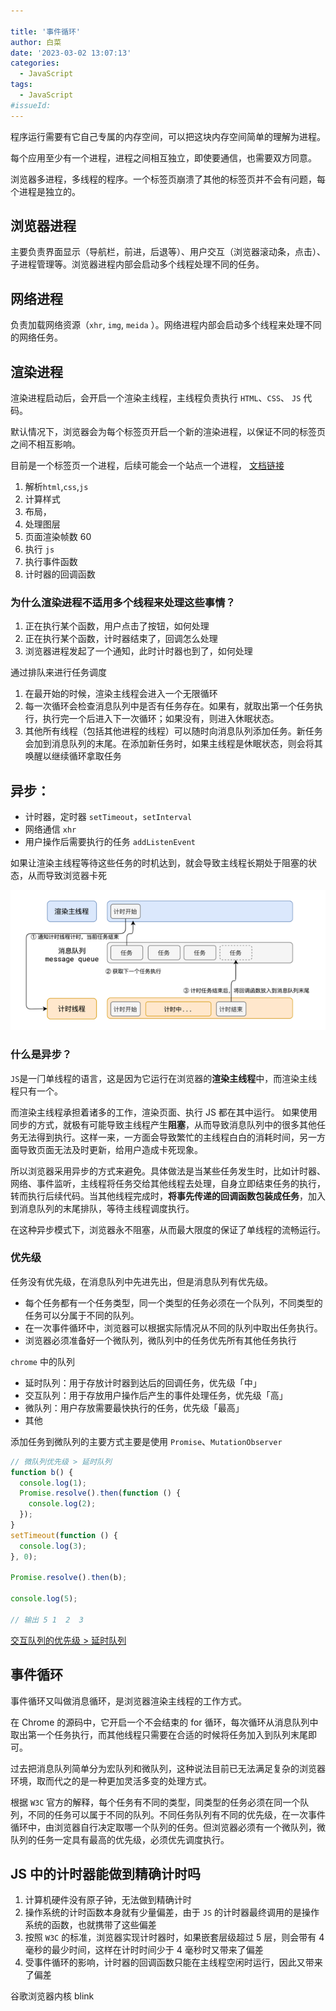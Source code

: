 ```yaml
---

title: '事件循环'
author: 白菜
date: '2023-03-02 13:07:13'
categories:
  - JavaScript
tags:
  - JavaScript
#issueId:
---
```


程序运⾏需要有它⾃⼰专属的内存空间，可以把这块内存空间简单的理解为进程。

每个应⽤⾄少有⼀个进程，进程之间相互独⽴，即使要通信，也需要双⽅同意。

浏览器多进程，多线程的程序。一个标签页崩溃了其他的标签页并不会有问题，每个进程是独立的。

## 浏览器进程

主要负责界⾯显示（导航栏，前进，后退等）、⽤户交互（浏览器滚动条，点击）、⼦进程管理等。浏览器进程内部会启动多个线程处理不同的任务。

## 网络进程

负责加载⽹络资源（`xhr`, `img`, `meida` ）。⽹络进程内部会启动多个线程来处理不同的⽹络任务。

## 渲染进程

渲染进程启动后，会开启⼀个渲染主线程，主线程负责执⾏ `HTML`、`CSS`、 `JS` 代码。

默认情况下，浏览器会为每个标签⻚开启⼀个新的渲染进程，以保证不同的标签⻚之间不相互影响。

目前是一个标签页一个进程，后续可能会一个站点一个进程， [文档链接](https://chromium.googlesource.com/chromium/src/+/main/docs/process_model_and_site_isolation.md#Modes-and-Availability)

1. 解析`html`,`css`,`js`
2. 计算样式
3. 布局，
4. 处理图层
5. 页面渲染帧数 60
6. 执行 `js`
7. 执行事件函数
8. 计时器的回调函数

### 为什么渲染进程不适⽤多个线程来处理这些事情？

1. 正在执行某个函数，用户点击了按钮，如何处理
2. 正在执行某个函数，计时器结束了，回调怎么处理
3. 浏览器进程发起了一个通知，此时计时器也到了，如何处理

通过排队来进行任务调度

1. 在最开始的时候，渲染主线程会进⼊⼀个⽆限循环
2. 每⼀次循环会检查消息队列中是否有任务存在。如果有，就取出第⼀个任务执⾏，执⾏完⼀个后进⼊下⼀次循环；如果没有，则进⼊休眠状态。
3. 其他所有线程（包括其他进程的线程）可以随时向消息队列添加任务。新任务会加到消息队列的末尾。在添加新任务时，如果主线程是休眠状态，则会将其唤醒以继续循环拿取任务

## 异步：

- 计时器，定时器 `setTimeout`，`setInterval`
- 网络通信 `xhr`
- 用户操作后需要执行的任务 `addListenEvent`

如果让渲染主线程等待这些任务的时机达到，就会导致主线程⻓期处于阻塞的状态，从⽽导致浏览器卡死

![eventLoopAsync.png](./../public/images/2023/eventLoopAsync.png)

### 什么是异步？

`JS`是⼀⻔单线程的语⾔，这是因为它运⾏在浏览器的**渲染主线程**中，⽽渲染主线程只有⼀个。

⽽渲染主线程承担着诸多的⼯作，渲染⻚⾯、执⾏ JS 都在其中运⾏。 如果使⽤同步的⽅式，就极有可能导致主线程产⽣**阻塞**，从⽽导致消息队列中的很多其他任务⽆法得到执⾏。这样⼀来，⼀⽅⾯会导致繁忙的主线程⽩⽩的消耗时间，另⼀⽅⾯导致⻚⾯⽆法及时更新，给⽤户造成卡死现象。

所以浏览器采⽤异步的⽅式来避免。具体做法是当某些任务发⽣时，⽐如计时器、⽹络、事件监听，主线程将任务交给其他线程去处理，⾃身⽴即结束任务的执⾏，转⽽执⾏后续代码。当其他线程完成时，**将事先传递的回调函数包装成任务**，加⼊到消息队列的末尾排队，等待主线程调度执⾏。

在这种异步模式下，浏览器永不阻塞，从⽽最⼤限度的保证了单线程的流畅运⾏。

### 优先级

任务没有优先级，在消息队列中先进先出，但是消息队列有优先级。

- 每个任务都有⼀个任务类型，同⼀个类型的任务必须在⼀个队列，不同类型的任务可以分属于不同的队列。
- 在⼀次事件循环中，浏览器可以根据实际情况从不同的队列中取出任务执⾏。
- 浏览器必须准备好⼀个微队列，微队列中的任务优先所有其他任务执⾏

`chrome` 中的队列

- 延时队列：⽤于存放计时器到达后的回调任务，优先级「中」
- 交互队列：⽤于存放⽤户操作后产⽣的事件处理任务，优先级「⾼」
- 微队列：⽤户存放需要最快执⾏的任务，优先级「最⾼」
- 其他

添加任务到微队列的主要⽅式主要是使⽤ `Promise`、`MutationObserver`


```js
// 微队列优先级 > 延时队列
function b() {
  console.log(1);
  Promise.resolve().then(function () {
    console.log(2);
  });
}
setTimeout(function () {
  console.log(3);
}, 0);

Promise.resolve().then(b);

console.log(5);

// 输出 5 1  2  3
```
[交互队列的优先级 > 延时队列](./eventLoopDemo1.html)

## 事件循环

事件循环⼜叫做消息循环，是浏览器渲染主线程的⼯作⽅式。

在 Chrome 的源码中，它开启⼀个不会结束的 for 循环，每次循环从消息队列中取出第⼀个任务执⾏，⽽其他线程只需要在合适的时候将任务加⼊到队列末尾即可。

过去把消息队列简单分为宏队列和微队列，这种说法⽬前已⽆法满⾜复杂的浏览器环境，取⽽代之的是⼀种更加灵活多变的处理⽅式。

根据 `W3C` 官⽅的解释，每个任务有不同的类型，同类型的任务必须在同⼀个队列，不同的任务可以属于不同的队列。不同任务队列有不同的优先级，在⼀次事件循环中，由浏览器⾃⾏决定取哪⼀个队列的任务。但浏览器必须有⼀个微队列，微队列的任务⼀定具有最⾼的优先级，必须优先调度执⾏。

## JS 中的计时器能做到精确计时吗

1. 计算机硬件没有原⼦钟，⽆法做到精确计时
2. 操作系统的计时函数本身就有少量偏差，由于 `JS` 的计时器最终调⽤的是操作系统的函数，也就携带了这些偏差
3. 按照 `W3C` 的标准，浏览器实现计时器时，如果嵌套层级超过 5 层，则会带有 4 毫秒的最少时间，这样在计时时间少于 4 毫秒时⼜带来了偏差
4. 受事件循环的影响，计时器的回调函数只能在主线程空闲时运⾏，因此⼜带来了偏差



谷歌浏览器内核 blink 
